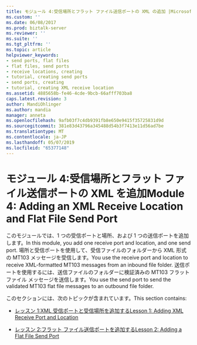 ```yaml
---
title: モジュール 4:受信場所とフラット ファイル送信ポートの XML の追加 |Microsoft Docs
ms.custom: ''
ms.date: 06/08/2017
ms.prod: biztalk-server
ms.reviewer: ''
ms.suite: ''
ms.tgt_pltfrm: ''
ms.topic: article
helpviewer_keywords:
- send ports, flat files
- flat files, send ports
- receive locations, creating
- tutorial, creating send ports
- send ports, creating
- tutorial, creating XML receive location
ms.assetid: 4885658b-fe46-4cde-9bcb-66afff703ba8
caps.latest.revision: 3
author: MandiOhlinger
ms.author: mandia
manager: anneta
ms.openlocfilehash: 9afb03f7c4db9391fb8e650e9415f35725831d9d
ms.sourcegitcommit: 381e83d43796a345488d54b3f7413e11d56ad7be
ms.translationtype: MT
ms.contentlocale: ja-JP
ms.lasthandoff: 05/07/2019
ms.locfileid: "65377148"
---
```

# <a name="module-4-adding-an-xml-receive-location-and-flat-file-send-port"></a><span data-ttu-id="27a65-102">モジュール 4:受信場所とフラット ファイル送信ポートの XML を追加</span><span class="sxs-lookup"><span data-stu-id="27a65-102">Module 4: Adding an XML Receive Location and Flat File Send Port</span></span>
<span data-ttu-id="27a65-103">このモジュールでは、1 つの受信ポートと場所、および 1 つの送信ポートを追加します。</span><span class="sxs-lookup"><span data-stu-id="27a65-103">In this module, you add one receive port and location, and one send port.</span></span> <span data-ttu-id="27a65-104">場所と受信ポートを使用して、受信ファイルのフォルダーから XML 形式の MT103 メッセージを受信します。</span><span class="sxs-lookup"><span data-stu-id="27a65-104">You use the receive port and location to receive XML-formatted MT103 messages from an inbound file folder.</span></span> <span data-ttu-id="27a65-105">送信ポートを使用するには、送信ファイルのフォルダーに検証済みの MT103 フラット ファイル メッセージを送信します。</span><span class="sxs-lookup"><span data-stu-id="27a65-105">You use the send port to send the validated MT103 flat file messages to an outbound file folder.</span></span>  
  
 <span data-ttu-id="27a65-106">このセクションには、次のトピックが含まれています。</span><span class="sxs-lookup"><span data-stu-id="27a65-106">This section contains:</span></span>  
  
-   [<span data-ttu-id="27a65-107">レッスン 1:XML 受信ポートと受信場所を追加する</span><span class="sxs-lookup"><span data-stu-id="27a65-107">Lesson 1: Adding XML Receive Port and Location</span></span>](../../adapters-and-accelerators/accelerator-swift/lesson-1-adding-xml-receive-port-and-location.md)  
  
-   [<span data-ttu-id="27a65-108">レッスン 2:フラット ファイル送信ポートを追加する</span><span class="sxs-lookup"><span data-stu-id="27a65-108">Lesson 2: Adding a Flat File Send Port</span></span>](../../adapters-and-accelerators/accelerator-swift/lesson-2-adding-a-flat-file-send-port.md)